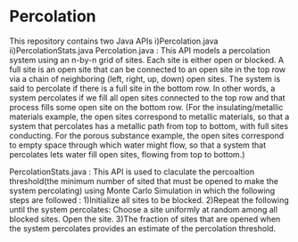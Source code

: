 # Percolation
This repository contains two Java APIs
  i)Percolation.java
  ii)PercolationStats.java
Percolation.java :
  This API models a percolation system using an n-by-n grid of sites. Each site is either open or blocked. A full site is an open site that can be connected to an open site in the top row via a chain of neighboring (left, right, up, down) open sites. The system is said to percolate if there is a full site in the bottom row. In other words, a system percolates if we fill all open sites connected to the top row and that process fills some open site on the bottom row. (For the insulating/metallic materials example, the open sites correspond to metallic materials, so that a system that percolates has a metallic path from top to bottom, with full sites conducting. For the porous substance example, the open sites correspond to empty space through which water might flow, so that a system that percolates lets water fill open sites, flowing from top to bottom.)

PercolationStats.java :
  This API is used to claculate the percoaltion threshold(the minimum number of sited that must be opened to make the system percolating) using Monte Carlo Simulation in which the following steps are followed :
   1)Initialize all sites to be blocked.
   2)Repeat the following until the system percolates:
      Choose a site uniformly at random among all blocked sites.
      Open the site.
   3)The fraction of sites that are opened when the system percolates provides an estimate of the percolation threshold.
   
